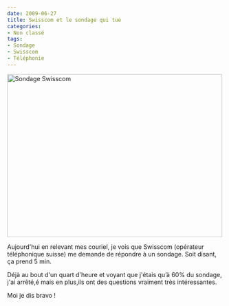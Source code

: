 ```yaml
---
date: 2009-06-27
title: Swisscom et le sondage qui tue
categories:
- Non classé
tags:
- Sondage
- Swisscom
- Téléphonie
---
```

<img class="alignnone size-medium wp-image-1288" title="Sondage Swisscom" src="https://dlgjp9x71cipk.cloudfront.net/2009/06/SondageSwisscom-500x379.png" alt="Sondage Swisscom" width="500" height="379" />

Aujourd'hui en relevant mes couriel, je vois que Swisscom (opérateur téléphonique suisse) me demande de répondre à un sondage. Soit disant, ça prend 5 min.

Déjà au bout d'un quart d'heure et voyant que j'étais qu’à 60% du sondage, j'ai arrêté,é mais en plus,ils ont des questions vraiment très intéressantes.

Moi je dis bravo !
